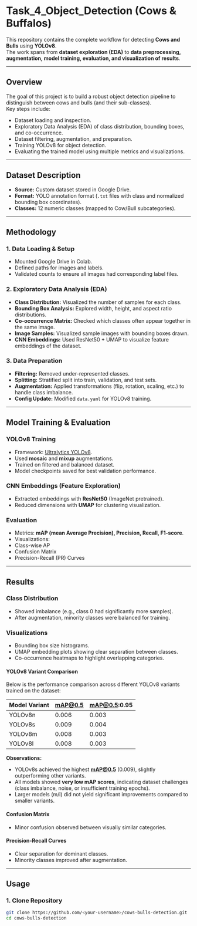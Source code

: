#  Task_4_Object_Detection (Cows & Buffalos)

This repository contains the complete workflow for detecting **Cows and Bulls** using **YOLOv8**.  
The work spans from **dataset exploration (EDA)** to **data preprocessing, augmentation, model training, evaluation, and visualization of results**.  

---

## Overview
The goal of this project is to build a robust object detection pipeline to distinguish between cows and bulls (and their sub-classes).  
Key steps include:
- Dataset loading and inspection.
- Exploratory Data Analysis (EDA) of class distribution, bounding boxes, and co-occurrence.
- Dataset filtering, augmentation, and preparation.
- Training YOLOv8 for object detection.
- Evaluating the trained model using multiple metrics and visualizations.

---

##  Dataset Description
- **Source:** Custom dataset stored in Google Drive.  
- **Format:** YOLO annotation format (`.txt` files with class and normalized bounding box coordinates).  
- **Classes:** 12 numeric classes (mapped to Cow/Bull subcategories).  

---

##  Methodology

### 1. Data Loading & Setup
- Mounted Google Drive in Colab.  
- Defined paths for images and labels.  
- Validated counts to ensure all images had corresponding label files.  

### 2. Exploratory Data Analysis (EDA)
- **Class Distribution:** Visualized the number of samples for each class.  
- **Bounding Box Analysis:** Explored width, height, and aspect ratio distributions.  
- **Co-occurrence Matrix:** Checked which classes often appear together in the same image.  
- **Image Samples:** Visualized sample images with bounding boxes drawn.  
- **CNN Embeddings:** Used ResNet50 + UMAP to visualize feature embeddings of the dataset.

### 3. Data Preparation
- **Filtering:** Removed under-represented classes.  
- **Splitting:** Stratified split into train, validation, and test sets.  
- **Augmentation:** Applied transformations (flip, rotation, scaling, etc.) to handle class imbalance.  
- **Config Update:** Modified `data.yaml` for YOLOv8 training.  

---

##  Model Training & Evaluation

### YOLOv8 Training
- Framework: [Ultralytics YOLOv8](https://github.com/ultralytics/ultralytics).  
- Used **mosaic** and **mixup** augmentations.  
- Trained on filtered and balanced dataset.  
- Model checkpoints saved for best validation performance.  

### CNN Embeddings (Feature Exploration)
- Extracted embeddings with **ResNet50** (ImageNet pretrained).  
- Reduced dimensions with **UMAP** for clustering visualization.  

### Evaluation
- Metrics: **mAP (mean Average Precision), Precision, Recall, F1-score**.  
- Visualizations:  
- Class-wise AP  
- Confusion Matrix  
- Precision-Recall (PR) Curves  

---

##  Results

### Class Distribution
- Showed imbalance (e.g., class 0 had significantly more samples).  
- After augmentation, minority classes were balanced for training.  

### Visualizations
- Bounding box size histograms.  
- UMAP embedding plots showing clear separation between classes.  
- Co-occurrence heatmaps to highlight overlapping categories.  

#### YOLOv8 Variant Comparison
Below is the performance comparison across different YOLOv8 variants trained on the dataset:

| Model Variant | mAP@0.5 | mAP@0.5:0.95 |
|---------------|---------|--------------|
| YOLOv8n       | 0.006   | 0.003        |
| YOLOv8s       | 0.009   | 0.004        |
| YOLOv8m       | 0.008   | 0.003        |
| YOLOv8l       | 0.008   | 0.003        |

 **Observations:**
- YOLOv8s achieved the highest **mAP@0.5** (0.009), slightly outperforming other variants.  
- All models showed **very low mAP scores**, indicating dataset challenges (class imbalance, noise, or insufficient training epochs).  
- Larger models (m/l) did not yield significant improvements compared to smaller variants.  

#### Confusion Matrix
- Minor confusion observed between visually similar categories.  

#### Precision-Recall Curves
- Clear separation for dominant classes.
- Minority classes improved after augmentation.    

---

##  Usage

### 1. Clone Repository
```bash
git clone https://github.com/<your-username>/cows-bulls-detection.git
cd cows-bulls-detection

